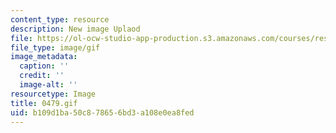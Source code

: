 ```yaml
---
content_type: resource
description: New image Uplaod
file: https://ol-ocw-studio-app-production.s3.amazonaws.com/courses/res-21g-01-kana-spring-2010/b109d1ba50c878656bd3a108e0ea8fed_0479.gif
file_type: image/gif
image_metadata:
  caption: ''
  credit: ''
  image-alt: ''
resourcetype: Image
title: 0479.gif
uid: b109d1ba-50c8-7865-6bd3-a108e0ea8fed
---
```

